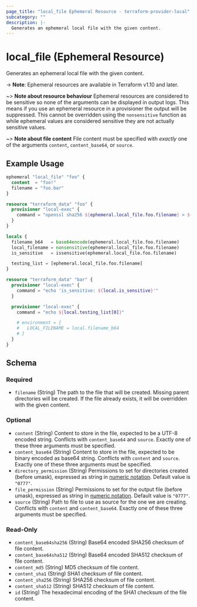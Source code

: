 ```yaml
---
page_title: "local_file Ephemeral Resource - terraform-provider-local"
subcategory: ""
description: |-
  Generates an ephemeral local file with the given content.
---
```


# local_file (Ephemeral Resource)

Generates an ephemeral local file with the given content.

-> **Note**: Ephemeral resources are available in Terraform v1.10 and later.

~> **Note about resource behaviour**
Ephemeral resources are considered to be sensitive so none of the arguments
can be displayed in output logs. This means if you use an ephemeral resource
in a provisioner the output will be suppressed. This cannot be overridden using
the `nonsensitive` function as while ephemeral values are considered sensitive
they are not actually sensitive values.

~> **Note about file content**
File content must be specified with _exactly_ one of the arguments `content`,
`content_base64`, or `source`.

## Example Usage

```terraform
ephemeral "local_file" "foo" {
  content  = "foo!"
  filename = "foo.bar"
}

resource "terraform_data" "foo" {
  provisioner "local-exec" {
    command = "openssl sha256 ${ephemeral.local_file.foo.filename} > ${ephemeral.local_file.foo.filename}.sha256"
  }
}

locals {
  filename_b64   = base64encode(ephemeral.local_file.foo.filename)
  local_filename = nonsensitive(ephemeral.local_file.foo.filename)
  is_sensitive   = issensitive(ephemeral.local_file.foo.filename)

  testing_list = [ephemeral.local_file.foo.filename]
}

resource "terraform_data" "bar" {
  provisioner "local-exec" {
    command = "echo 'is_sensitive: ${local.is_sensitive}'"
  }

  provisioner "local-exec" {
    command = "echo ${local.testing_list[0]}"

    # environment = {
    #   LOCAL_FILENAME = local.filename_b64
    # }
  }
}
```

<!-- schema generated by tfplugindocs -->
## Schema

### Required

- `filename` (String) The path to the file that will be created.
 Missing parent directories will be created.
 If the file already exists, it will be overridden with the given content.

### Optional

- `content` (String) Content to store in the file, expected to be a UTF-8 encoded string.
 Conflicts with `content_base64` and `source`.
 Exactly one of these three arguments must be specified.
- `content_base64` (String) Content to store in the file, expected to be binary encoded as base64 string.
 Conflicts with `content` and `source`.
 Exactly one of these three arguments must be specified.
- `directory_permission` (String) Permissions to set for directories created (before umask), expressed as string in
 [numeric notation](https://en.wikipedia.org/wiki/File-system_permissions#Numeric_notation).
 Default value is `"0777"`.
- `file_permission` (String) Permissions to set for the output file (before umask), expressed as string in
 [numeric notation](https://en.wikipedia.org/wiki/File-system_permissions#Numeric_notation).
 Default value is `"0777"`.
- `source` (String) Path to file to use as source for the one we are creating.
 Conflicts with `content` and `content_base64`.
 Exactly one of these three arguments must be specified.

### Read-Only

- `content_base64sha256` (String) Base64 encoded SHA256 checksum of file content.
- `content_base64sha512` (String) Base64 encoded SHA512 checksum of file content.
- `content_md5` (String) MD5 checksum of file content.
- `content_sha1` (String) SHA1 checksum of file content.
- `content_sha256` (String) SHA256 checksum of file content.
- `content_sha512` (String) SHA512 checksum of file content.
- `id` (String) The hexadecimal encoding of the SHA1 checksum of the file content.